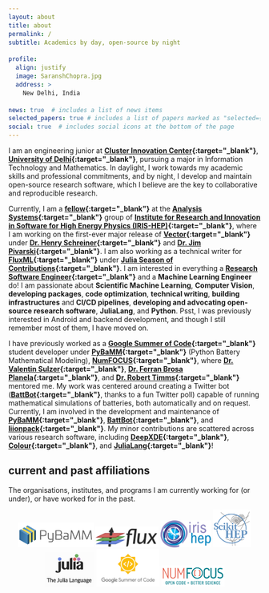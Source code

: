 ```yaml
---
layout: about
title: about
permalink: /
subtitle: Academics by day, open-source by night

profile:
  align: justify
  image: SaranshChopra.jpg
  address: >
    New Delhi, India

news: true  # includes a list of news items
selected_papers: true # includes a list of papers marked as "selected={true}"
social: true  # includes social icons at the bottom of the page
---
```


I am an engineering junior at **[Cluster Innovation Center](http://cic.du.ac.in/){:target="_blank"}**, **[University of Delhi](http://du.ac.in/){:target="_blank"}**, pursuing a major in Information Technology and Mathematics. In daylight, I work towards my academic skills and professional commitments, and by night, I develop and maintain open-source research software, which I believe are the key to collaborative and reproducible research.

Currently, I am a **[fellow](https://iris-hep.org/fellows/Saransh-cpp.html){:target="_blank"}** at the **[Analysis Systems](https://iris-hep.org/as.html){:target="_blank"}** group of **[Institute for Research and Innovation in Software for High Energy Physics (IRIS-HEP)](https://iris-hep.org/){:target="_blank"}**, where I am working on the first-ever major release of **[Vector](https://github.com/scikit-hep/vector){:target="_blank"}** under **[Dr. Henry Schreiner](https://iscinumpy.gitlab.io/page/about/){:target="_blank"}** and **[Dr. Jim Pivarski](https://github.com/jpivarski){:target="_blank"}**. I am also working as a technical writer for **[FluxML](https://fluxml.ai/){:target="_blank"}** under **[Julia Season of Contributions](https://julialang.org/jsoc/){:target="_blank"}**. I am interested in everything a **[Research Software Engineer](https://us-rse.org/about/what-is-an-rse/){:target="_blank"}** and a **Machine Learning Engineer** do! I am passionate about **Scientific Machine Learning**, **Computer Vision**, **developing packages**, **code optimization**, **technical writing**, **building infrastructures** and **CI/CD pipelines**, **developing and advocating open-source research software**, **JuliaLang**, and **Python**. Psst, I was previously interested in Android and backend development, and though I still remember most of them, I have moved on.

I have previously worked as a **[Google Summer of Code](https://summerofcode.withgoogle.com/){:target="_blank"}** student developer under **[PyBaMM](https://www.pybamm.org/){:target="_blank"}** (Python Battery Mathematical Modeling), **[NumFOCUS](https://numfocus.org/){:target="_blank"}**, where **[Dr. Valentin Sulzer](https://sites.google.com/view/valentinsulzer){:target="_blank"}**, **[Dr. Ferran Brosa Planela](https://www.brosaplanella.com/){:target="_blank"}**, and **[Dr. Robert Timms](https://www.robertwtimms.com/){:target="_blank"}** mentored me. My work was centered around creating a Twitter bot (**[BattBot](https://github.com/pybamm-team/BattBot){:target="_blank"}**, thanks to a fun Twitter poll) capable of running mathematical simulations of batteries, both automatically and on request. Currently, I am involved in the development and maintenance of **[PyBaMM](https://github.com/pybamm-team/PyBaMM){:target="_blank"}**, **[BattBot](https://github.com/pybamm-team/BattBot){:target="_blank"}**, and **[liionpack](https://github.com/pybamm-team/liionpack){:target="_blank"}**. My minor contributions are scattered across various research software, including **[DeepXDE](https://github.com/lululxvi/deepxde){:target="_blank"}**, **[Colour](https://github.com/colour-science/colour){:target="_blank"}**, and **[JuliaLang](https://github.com/JuliaLang/julia){:target="_blank"}**!

## current and past affiliations

The organisations, institutes, and programs I am currently working for (or under), or have worked for in the past.

<!-- <p align="center">
  <img src="assets/img/pybamm-logo.png" style="width: 500px"/>
  <img src="assets/img/flux-logo.png" style="width: 350px"/>
  <img src="assets/img/iris-hep-logo.png" style="width: 300px"/>
  <img src="assets/img/scikit-hep-logo.png" style="width: 270px"/>
  <img src="assets/img/julia-logo.png" style="width: 350px"/>
  <img src="assets/img/gsoc-logo.png" style="width: 350px"/>
</p> -->

<p align="center">
  <a href="https://www.pybamm.org/" target="_blank"><img src="assets/img/pybamm-logo.png" style="width: 30%"/></a>
  <a href="https://fluxml.ai/" target="_blank"><img src="assets/img/flux-logo.png" style="width: 25%"/></a>
  <a href="https://iris-hep.org/" target="_blank"><img src="assets/img/iris-hep-logo.png" style="width: 20%"/></a>
  <a href="https://scikit-hep.org/" target="_blank"><img src="assets/img/scikit-hep-logo.png" style="width: 15%"/></a>
  <a href="https://julialang.org/" target="_blank"><img src="assets/img/julia-logo.png" style="width: 20%"/></a>
  <a href="https://summerofcode.withgoogle.com/" target="_blank"><img src="assets/img/gsoc-logo.png" style="width: 25%"/></a>
  <a href="https://numfocus.org/" target="_blank"><img src="assets/img/numfocus-logo.png" style="width: 25%"/></a>
</p>